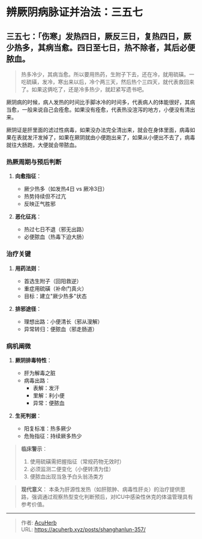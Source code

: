 # 辨厥阴病脉证并治法：三五七


## 三五七：「伤寒」发热四日，厥反三日，复热四日，厥少热多，其病当愈。四日至七日，热不除者，其后必便脓血。

<!--more-->

> 热多冷少，其病当愈。所以要用热药，生附子下去，还在冷，就用硫磺。一吃硫磺，发冷，寒出来以后，冷个两三天，然后热个三四天，就代表救回来了。如果这俩吃了，还是冷多热少，就赶紧写遗书吧。

厥阴病的时候，病人发热的时间比手脚冰冷的时间多，代表病人的体能很好，其病当愈，一般来说自己会痊愈。如果没有痊愈，代表热没渲泻的地方，小便没有清出来。

厥阴证是肝里面的滤过性病毒，如果没办法完全清出来，就会在身体里面，病毒如果在表就发汗发掉了，如果在厥阴就由小便跑出来了，如果从小便出不去了，病毒就往大肠跑，大便就会带脓血。

### 热厥周期与预后判断
1. **向愈指征**：
   - 厥少热多（如发热4日 vs 厥冷3日）
   - 热势持续但不过亢
   - 反映正气胜邪

2. **恶化征兆**：
   - 热过七日不退（邪无出路）
   - 必便脓血（热毒下迫大肠）

### 治疗关键
1. **用药法则**：
   - 首选生附子（回阳救逆）
   - 重症用硫磺（补命门真火）
   - 目标：建立"厥少热多"状态

2. **排邪途径**：
   - 理想出路：小便清长（邪从溲解）
   - 异常转归：便脓血（邪走肠道）

### 病机阐微
1. **厥阴排毒特性**：
   - 肝为解毒之脏
   - 病毒出路：
     * 表解：发汗
     * 里解：利小便
     * 异常：便脓血

2. **生死判据**：
   - 阳复标准：热多厥少
   - 危殆指征：持续厥多热少

> **临床警示**：
> 1. 使用硫磺需把握指征（常规药物无效时）
> 2. 必须监测二便变化（小便转清为佳）
> 3. 便脓血出现当急予白头翁汤类方

> **现代意义**：
> 本条为肝源性发热（如肝脓肿、病毒性肝炎）的治疗提供思路，强调通过观察热型变化判断预后，对ICU中感染性休克的体温管理具有参考价值。

---

> 作者: [AcuHerb](https://acuherb.xyz)  
> URL: https://acuherb.xyz/posts/shanghanlun-357/  

